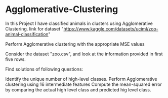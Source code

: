 # Agglomerative-Clustering
In this Project I have classified animals in clusters using Agglomerative Clustering.
link for dataset "https://www.kaggle.com/datasets/uciml/zoo-animal-classification"

Perform Agglomerative clustering with the appropriate MSE values

Consider the dataset "zoo.csv", and look at the information provided in first five rows.

Find solutions of following questions:

Identify the unique number of high-level classes.
Perform Agglomerative clustering using 16 intermediate features
Compute the mean-squared error by comparing the actual high level class and predicted hig level class.
